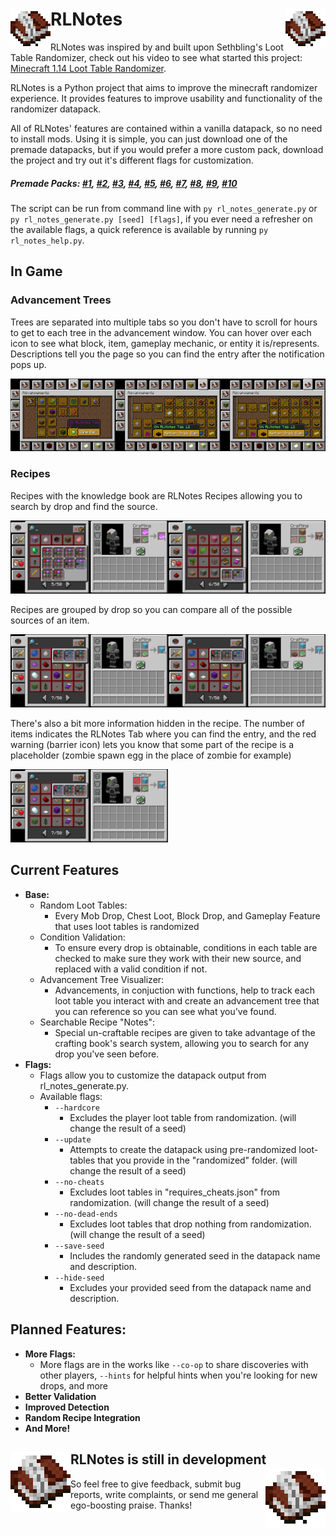 # RLNotes<img width="64px" align="left" src="Icon.png"><img width="64px" align="right" src="Icon.png">
RLNotes was inspired by and built upon Sethbling's Loot Table Randomizer, check out his video to see what started this project: [Minecraft 1.14 Loot Table Randomizer](https://youtu.be/3JEXAZOrykQ).

RLNotes is a Python project that aims to improve the minecraft randomizer experience. It provides features to improve usability and functionality of the randomizer datapack.

All of RLNotes' features are contained within a vanilla datapack, so no need to install mods. Using it is simple, you can just download one of the premade datapacks, but if you would prefer a more custom pack, download the project and try out it's different flags for customization.

##### Premade Packs: [#1](https://github.com/Cethyrion/Minecraft-Random-Loot-Notes/raw/master/premade/rl_notes_1.zip), [#2](https://github.com/Cethyrion/Minecraft-Random-Loot-Notes/raw/master/premade/rl_notes_2.zip), [#3](https://github.com/Cethyrion/Minecraft-Random-Loot-Notes/raw/master/premade/rl_notes_3.zip), [#4](https://github.com/Cethyrion/Minecraft-Random-Loot-Notes/raw/master/premade/rl_notes_4.zip), [#5](https://github.com/Cethyrion/Minecraft-Random-Loot-Notes/raw/master/premade/rl_notes_5.zip), [#6](https://github.com/Cethyrion/Minecraft-Random-Loot-Notes/raw/master/premade/rl_notes_6.zip), [#7](https://github.com/Cethyrion/Minecraft-Random-Loot-Notes/raw/master/premade/rl_notes_7.zip), [#8](https://github.com/Cethyrion/Minecraft-Random-Loot-Notes/raw/master/premade/rl_notes_8.zip), [#9](https://github.com/Cethyrion/Minecraft-Random-Loot-Notes/raw/master/premade/rl_notes_9.zip), [#10](https://github.com/Cethyrion/Minecraft-Random-Loot-Notes/raw/master/premade/rl_notes_10.zip)

The script can be run from command line with `py rl_notes_generate.py` or `py rl_notes_generate.py [seed] [flags]`, if you ever need a refresher on the available flags, a quick reference is available by running `py rl_notes_help.py`.

## In Game
### Advancement Trees

Trees are separated into multiple tabs so you don't have to scroll for hours to get to each tree in the advancement window. You can hover over each icon to see what block, item, gameplay mechanic, or entity it is/represents. Descriptions tell you the page so you can find the entry after the notification pops up.

<img width="33.33%" src="exampleImages/Tree 3.png"><img width="33.33%" src="exampleImages/Tree 2.png"><img width="33.33%" src="exampleImages/Tree 2.png">


### Recipes

Recipes with the knowledge book are RLNotes Recipes allowing you to search by drop and find the source.

<img width="50%" src="exampleImages/Recipe 1.png"><img width="50%" src="exampleImages/Recipe 2.png">

Recipes are grouped by drop so you can compare all of the possible sources of an item.

<img width="50%" src="exampleImages/Recipe Group 2.png"><img width="50%" src="exampleImages/Recipe Group 3.png">

There's also a bit more information hidden in the recipe. The number of items indicates the RLNotes Tab where you can find the entry, and the red warning (barrier icon) lets you know that some part of the recipe is a placeholder (zombie spawn egg in the place of zombie for example)

<img width="50%" src="exampleImages/Recipe Group 1.png">


## Current Features
- **Base:**
  - Random Loot Tables:
    - Every Mob Drop, Chest Loot, Block Drop, and Gameplay Feature that uses loot tables is randomized
  - Condition Validation:
    - To ensure every drop is obtainable, conditions in each table are checked to make sure they work with their new source, and replaced with a valid condition if not.
  - Advancement Tree Visualizer:
    - Advancements, in conjuction with functions, help to track each loot table you interact with and create an advancement tree that you can reference so you can see what you've found.
  - Searchable Recipe "Notes":
    - Special un-craftable recipes are given to take advantage of the crafting book's search system, allowing you to search for any drop you've seen before.
- **Flags:**
  - Flags allow you to customize the datapack output from rl_notes_generate.py.
  - Available flags:
    - `--hardcore`
      - Excludes the player loot table from randomization. (will change the result of a seed)
    - `--update`
      - Attempts to create the datapack using pre-randomized loot-tables that you provide in the "randomized" folder. (will change the result of a seed)
    - `--no-cheats`
      - Excludes loot tables in \"requires_cheats.json\" from randomization. (will change the result of a seed)
    - `--no-dead-ends`
      - Excludes loot tables that drop nothing from randomization. (will change the result of a seed)
    - `--save-seed`
      - Includes the randomly generated seed in the datapack name and description.
    - `--hide-seed`
      - Excludes your provided seed from the datapack name and description.
      
## Planned Features:
- **More Flags:**
  - More flags are in the works like `--co-op` to share discoveries with other players, `--hints` for helpful hints when you're looking for new drops, and more
- **Better Validation**
- **Improved Detection**
- **Random Recipe Integration**
- **And More!**

## RLNotes is still in development<img width="96px" align="left" src="Icon.png"><img width="96px" align="right" src="Icon.png">
So feel free to give feedback, submit bug reports, write complaints, or send me general ego-boosting praise. Thanks!
